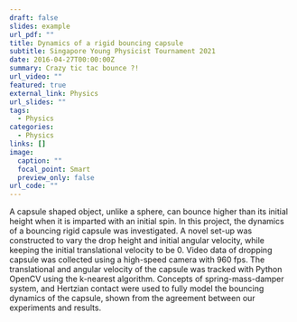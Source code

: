 ```yaml
---
draft: false
slides: example
url_pdf: ""
title: Dynamics of a rigid bouncing capsule
subtitle: Singapore Young Physicist Tournament 2021
date: 2016-04-27T00:00:00Z
summary: Crazy tic tac bounce ?!
url_video: ""
featured: true
external_link: Physics
url_slides: ""
tags:
  - Physics
categories:
  - Physics
links: []
image:
  caption: ""
  focal_point: Smart
  preview_only: false
url_code: ""
---
```

A capsule shaped object, unlike a sphere, can bounce higher than its initial height when it is imparted with an initial spin. In this project, the dynamics of a bouncing rigid capsule was investigated. A novel set-up was constructed to vary the drop height and initial angular velocity, while keeping the initial translational velocity to be 0. Video data of dropping capsule was collected using a high-speed camera with 960 fps. The translational and angular velocity of the capsule was tracked with Python OpenCV using the k-nearest algorithm. Concepts of spring-mass-damper system, and Hertzian contact were used to fully model the bouncing dynamics of the capsule, shown from the agreement between our experiments and results.